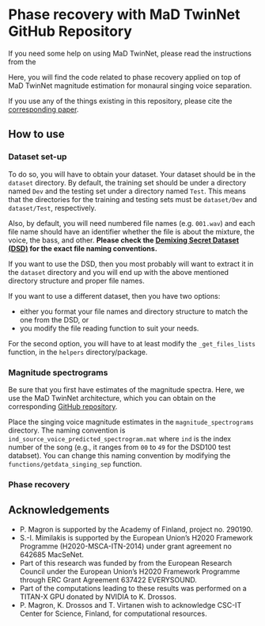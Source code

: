# Phase recovery with MaD TwinNet GitHub Repository

If you need some help on using MaD TwinNet, please read the instructions from the 

Here, you will find the code related to phase recovery applied on top of MaD TwinNet magnitude estimation for monaural singing voice separation.

If you use any of the things existing in this repository, please cite the [corresponding paper](https://arxiv.org/abs/1802.00300). 


## How to use

### Dataset set-up
To do so, you will have to obtain your dataset. Your dataset should
be in the `dataset` directory. By default, the training set should
be under a directory named `Dev` and the testing set under a directory
named `Test`. This means that the directories for the training and
testing sets must be `dataset/Dev` and `dataset/Test`, respectively.

Also, by default, you will need numbered file names (e.g. `001.wav`)
and each file name should have an identifier whether the file is about
the mixture, the voice, the bass, and other. **Please check the 
[Demixing Secret Dataset (DSD)](http://www.sisec17.audiolabs-erlangen.de)
for the exact file naming conventions.** 

If you want to use the DSD, then you most probably will want to 
extract it in the `dataset` directory and you will end up with 
the above mentioned directory structure and proper file names.  

If you want to use a different dataset, then you have two options: 
- either you format your file names and directory structure to match
the one from the DSD, or
- you modify the file reading function to suit your needs.

For the second option, you will have to at least modify the 
`_get_files_lists` function, in the `helpers` directory/package.


### Magnitude spectrograms

Be sure that you first have estimates of the magnitude spectra. Here, we use the MaD TwinNet architecture, which you can obtain on the corresponding [GitHub repository](https://github.com/dr-costas/mad-twinnet).

Place the singing voice magnitude estimates in the `magnitude_spectrograms` directory. The naming convention is `ind_source_voice_predicted_spectrogram.mat` where `ind` is the index number of the song (e.g., it ranges from `00` to `49` for the DSD100 test databset). You can change this naming convention by modifying the `functions/getdata_singing_sep` function.


### Phase recovery




## Acknowledgements

- P. Magron is supported by the Academy of Finland, project no. 290190.
- S.-I. Mimilakis is supported by the European Union’s H2020  Framework  Programme (H2020-MSCA-ITN-2014) under grant agreement no 642685 MacSeNet.
- Part of this research was funded by from the European Research Council under the European Union’s H2020 Framework Programme through ERC Grant Agreement 637422 EVERYSOUND.
- Part of the computations leading to these results was performed  on  a  TITAN-X GPU  donated  by  NVIDIA  to  K. Drossos.
- P. Magron, K.  Drossos  and  T.  Virtanen  wish  to  acknowledge  CSC-IT  Center  for  Science, Finland,  for  computational  resources.
